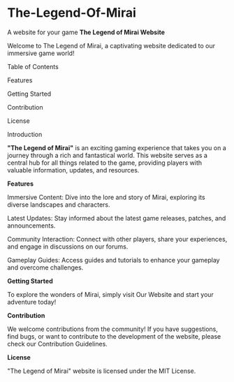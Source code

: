 # The-Legend-Of-Mirai
A website for your game
**The Legend of Mirai Website**

Welcome to The Legend of Mirai, a captivating website dedicated to our immersive game world!

Table of Contents

Features

Getting Started

Contribution

License

Introduction

**"The Legend of Mirai"** is an exciting gaming experience that takes you on a journey through a rich and fantastical world. This website serves as a central hub for all things related to the game, providing players with valuable information, updates, and resources.

**Features**

Immersive Content: Dive into the lore and story of Mirai, exploring its diverse landscapes and characters.

Latest Updates: Stay informed about the latest game releases, patches, and announcements.

Community Interaction: Connect with other players, share your experiences, and engage in discussions on our forums.

Gameplay Guides: Access guides and tutorials to enhance your gameplay and overcome challenges.

**Getting Started**

To explore the wonders of Mirai, simply visit Our Website and start your adventure today!

**Contribution**

We welcome contributions from the community! If you have suggestions, find bugs, or want to contribute to the development of the website, please check our Contribution Guidelines.

**License**

"The Legend of Mirai" website is licensed under the MIT License.


